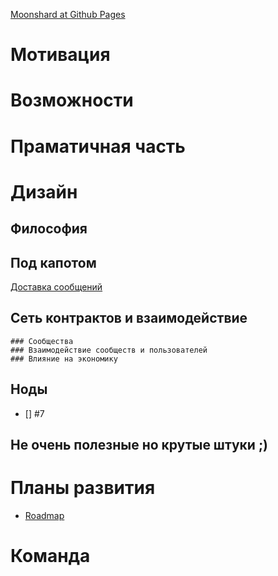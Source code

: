 
[Moonshard at Github Pages ](https://moonshrd.github.io/42/)


# Мотивация

# Возможности

# Праматичная часть

# Дизайн
## Философия 



## Под капотом
[Доставка сообщений](/messages_delivery.md)

## Сеть контрактов и взаимодействие
	### Сообщества
    ### Взаимодействие сообществ и пользователей
    ### Влияние на экономику
    
## Ноды
- [] #7

## Не очень полезные но крутые штуки ;)


# Планы развития 
- [Roadmap](/roadmap.md)




# Команда



